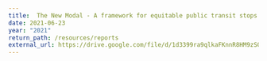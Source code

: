 ```yaml
---
title:  The New Modal - A framework for equitable public transit stops. Estonian report, Annex 2
date: 2021-06-23
year: "2021"
return_path: /resources/reports
external_url: https://drive.google.com/file/d/1d3399ra9qlkaFKnnR8HM9zSOcI8f-Ttg/view?usp=sharing
---
```

